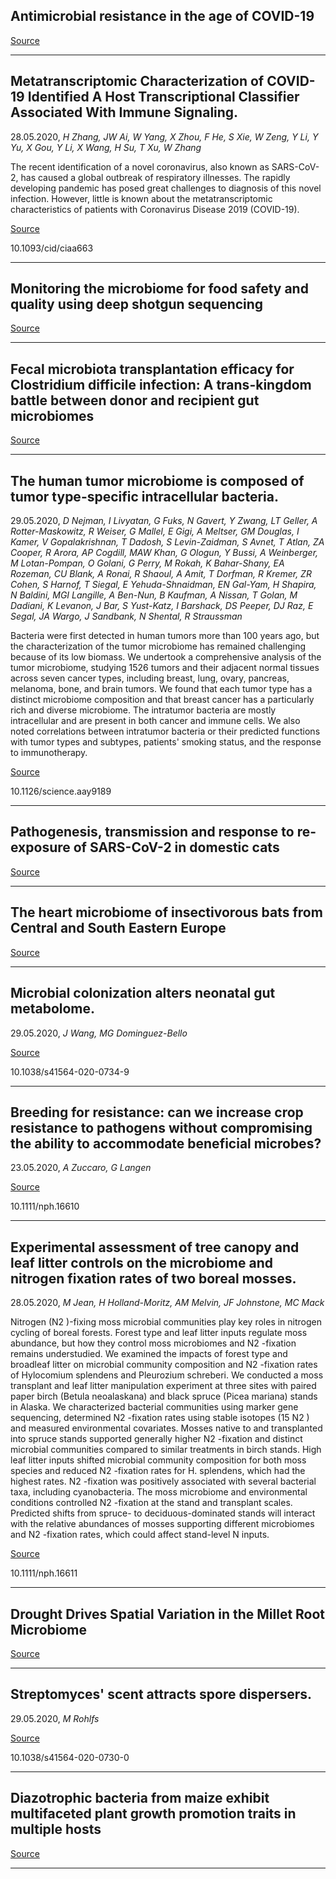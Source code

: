 ## Antimicrobial resistance in the age of COVID-19

[Source](https://www.nature.com/articles/s41564-020-0739-4?utm_source=nmicrobiol_etoc&utm_medium=email&utm_campaign=toc_41564_5_6&utm_content=20200529&WT.ec_id=NMICROBIOL-202006&sap-outbound-id=25430F7B589B922A39DBCEDF0ED724655A1A40B1)

---

## Metatranscriptomic Characterization of COVID-19 Identified A Host Transcriptional Classifier Associated With Immune Signaling.
 28.05.2020, _H Zhang, JW Ai, W Yang, X Zhou, F He, S Xie, W Zeng, Y Li, Y Yu, X Gou, Y Li, X Wang, H Su, T Xu, W Zhang_


The recent identification of a novel coronavirus, also known as SARS-CoV-2, has caused a global outbreak of respiratory illnesses. The rapidly developing pandemic has posed great challenges to diagnosis of this novel infection. However, little is known about the metatranscriptomic characteristics of patients with Coronavirus Disease 2019 (COVID-19).

[Source](https://academic.oup.com/cid/advance-article/doi/10.1093/cid/ciaa663/5848165?searchresult=1)

10.1093/cid/ciaa663

---

## Monitoring the microbiome for food safety and quality using deep shotgun sequencing

[Source](https://www.biorxiv.org/content/10.1101/2020.05.18.102574v2.abstract?%3Fcollection=)

---

## Fecal microbiota transplantation efficacy for Clostridium difficile infection: A trans-kingdom battle between donor and recipient gut microbiomes

[Source](https://www.biorxiv.org/content/10.1101/2020.05.27.120386v1.abstract?%3Fcollection=)

---

## The human tumor microbiome is composed of tumor type-specific intracellular bacteria.
 29.05.2020, _D Nejman, I Livyatan, G Fuks, N Gavert, Y Zwang, LT Geller, A Rotter-Maskowitz, R Weiser, G Mallel, E Gigi, A Meltser, GM Douglas, I Kamer, V Gopalakrishnan, T Dadosh, S Levin-Zaidman, S Avnet, T Atlan, ZA Cooper, R Arora, AP Cogdill, MAW Khan, G Ologun, Y Bussi, A Weinberger, M Lotan-Pompan, O Golani, G Perry, M Rokah, K Bahar-Shany, EA Rozeman, CU Blank, A Ronai, R Shaoul, A Amit, T Dorfman, R Kremer, ZR Cohen, S Harnof, T Siegal, E Yehuda-Shnaidman, EN Gal-Yam, H Shapira, N Baldini, MGI Langille, A Ben-Nun, B Kaufman, A Nissan, T Golan, M Dadiani, K Levanon, J Bar, S Yust-Katz, I Barshack, DS Peeper, DJ Raz, E Segal, JA Wargo, J Sandbank, N Shental, R Straussman_


Bacteria were first detected in human tumors more than 100 years ago, but the characterization of the tumor microbiome has remained challenging because of its low biomass. We undertook a comprehensive analysis of the tumor microbiome, studying 1526 tumors and their adjacent normal tissues across seven cancer types, including breast, lung, ovary, pancreas, melanoma, bone, and brain tumors. We found that each tumor type has a distinct microbiome composition and that breast cancer has a particularly rich and diverse microbiome. The intratumor bacteria are mostly intracellular and are present in both cancer and immune cells. We also noted correlations between intratumor bacteria or their predicted functions with tumor types and subtypes, patients' smoking status, and the response to immunotherapy.

[Source](https://science.sciencemag.org/content/368/6494/973/tab-figures-data)

10.1126/science.aay9189

---

## Pathogenesis, transmission and response to re-exposure of SARS-CoV-2 in domestic cats

[Source](https://www.biorxiv.org/content/10.1101/2020.05.28.120998v1.abstract?%3Fcollection=)

---

## The heart microbiome of insectivorous bats from Central and South Eastern Europe

[Source](https://www.biorxiv.org/content/10.1101/2020.04.30.069815v2.abstract?%3Fcollection=)

---

## Microbial colonization alters neonatal gut metabolome.
 29.05.2020, _J Wang, MG Dominguez-Bello_



[Source](https://www.nature.com/articles/s41564-020-0734-9?utm_source=nmicrobiol_etoc&utm_medium=email&utm_campaign=toc_41564_5_6&utm_content=20200529&WT.ec_id=NMICROBIOL-202006&sap-outbound-id=25430F7B589B922A39DBCEDF0ED724655A1A40B1)

10.1038/s41564-020-0734-9

---

## Breeding for resistance: can we increase crop resistance to pathogens without compromising the ability to accommodate beneficial microbes?
 23.05.2020, _A Zuccaro, G Langen_



[Source](https://nph.onlinelibrary.wiley.com/doi/full/10.1111/nph.16610)

10.1111/nph.16610

---

## Experimental assessment of tree canopy and leaf litter controls on the microbiome and nitrogen fixation rates of two boreal mosses.
 28.05.2020, _M Jean, H Holland-Moritz, AM Melvin, JF Johnstone, MC Mack_


Nitrogen (N2 )-fixing moss microbial communities play key roles in nitrogen cycling of boreal forests. Forest type and leaf litter inputs regulate moss abundance, but how they control moss microbiomes and N2 -fixation remains understudied. We examined the impacts of forest type and broadleaf litter on microbial community composition and N2 -fixation rates of Hylocomium splendens and Pleurozium schreberi. We conducted a moss transplant and leaf litter manipulation experiment at three sites with paired paper birch (Betula neoalaskana) and black spruce (Picea mariana) stands in Alaska. We characterized bacterial communities using marker gene sequencing, determined N2 -fixation rates using stable isotopes (15 N2 ) and measured environmental covariates. Mosses native to and transplanted into spruce stands supported generally higher N2 -fixation and distinct microbial communities compared to similar treatments in birch stands. High leaf litter inputs shifted microbial community composition for both moss species and reduced N2 -fixation rates for H. splendens, which had the highest rates. N2 -fixation was positively associated with several bacterial taxa, including cyanobacteria. The moss microbiome and environmental conditions controlled N2 -fixation at the stand and transplant scales. Predicted shifts from spruce- to deciduous-dominated stands will interact with the relative abundances of mosses supporting different microbiomes and N2 -fixation rates, which could affect stand-level N inputs.

[Source](https://nph.onlinelibrary.wiley.com/doi/full/10.1111/nph.16611)

10.1111/nph.16611

---

## Drought Drives Spatial Variation in the Millet Root Microbiome

[Source](https://www.frontiersin.org/articles/10.3389/fpls.2020.00599/full)

---

## Streptomyces' scent attracts spore dispersers.
 29.05.2020, _M Rohlfs_



[Source](https://www.nature.com/articles/s41564-020-0730-0?utm_source=nmicrobiol_etoc&utm_medium=email&utm_campaign=toc_41564_5_6&utm_content=20200529&WT.ec_id=NMICROBIOL-202006&sap-outbound-id=25430F7B589B922A39DBCEDF0ED724655A1A40B1)

10.1038/s41564-020-0730-0

---

## Diazotrophic bacteria from maize exhibit multifaceted plant growth promotion traits in multiple hosts

[Source](https://www.biorxiv.org/content/10.1101/2020.05.17.100859v1)

---

